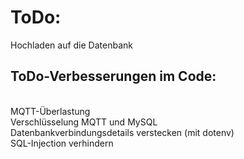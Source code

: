 <h1>ToDo:</h1>

Hochladen auf die Datenbank

<h2>ToDo-Verbesserungen im Code:</h2><br>
    MQTT-Überlastung<br>
    Verschlüsselung MQTT und MySQL<br>
    Datenbankverbindungsdetails verstecken (mit dotenv)<br>
    SQL-Injection verhindern

